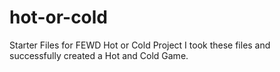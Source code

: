 hot-or-cold
===========

Starter Files for FEWD Hot or Cold Project
I took these files and successfully created a Hot and Cold Game.
